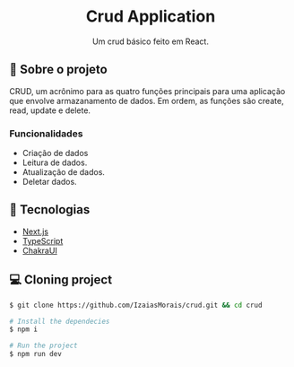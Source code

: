 <h1 align='center'>
   Crud Application
</h1>

<p align="center">Um crud básico feito em React.</p>

## 📃 Sobre o projeto

CRUD, um acrônimo para as quatro funções principais para uma aplicação que envolve armazanamento de dados. Em ordem, as funções são create, read, update e delete.



### Funcionalidades

- Criação de dados
- Leitura de dados.
- Atualização de dados.
- Deletar dados.

## 🚀 Tecnologias

- [Next.js](https://nextjs.org/)
- [TypeScript](https://www.typescriptlang.org/)
- [ChakraUI](https://chakra-ui.com/)

## 💻 Cloning project

```bash
$ git clone https://github.com/IzaiasMorais/crud.git && cd crud
```

```bash
# Install the dependecies
$ npm i

# Run the project
$ npm run dev

```

